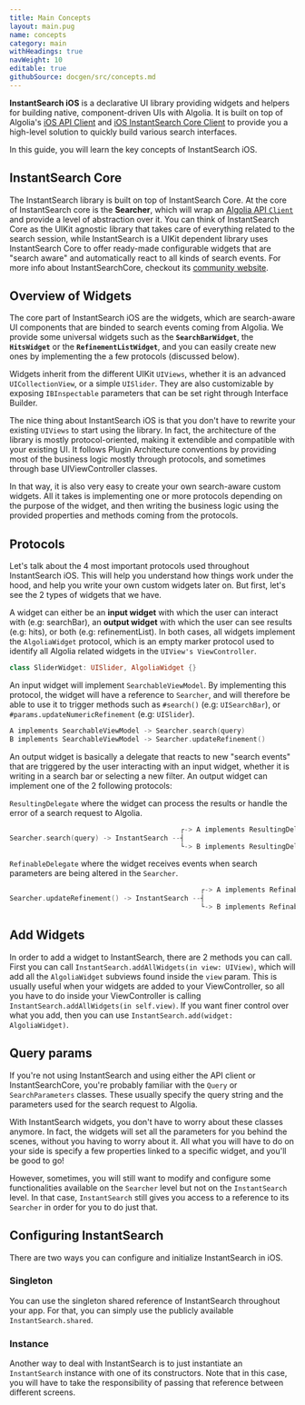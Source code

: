 ```yaml
---
title: Main Concepts
layout: main.pug
name: concepts
category: main
withHeadings: true
navWeight: 10
editable: true
githubSource: docgen/src/concepts.md
---
```


**InstantSearch iOS** is a declarative UI library providing widgets and helpers for building native, component-driven UIs with Algolia.
It is built on top of Algolia's [iOS API Client](https://github.com/algolia/algoliasearch-client-swift) and [iOS InstantSearch Core Client](https://github.com/algolia/instantsearch-core-swift) to provide you a high-level solution to quickly build various search interfaces.


In this guide, you will learn the key concepts of InstantSearch iOS.


## InstantSearch Core

The InstantSearch library is built on top of InstantSearch Core. At the core of InstantSearch core is the **Searcher**, which will wrap an [Algolia API `Client`](hhttps://github.com/algolia/algoliasearch-client-swift/blob/master/Source/Client.swift) and provide a level of abstraction over it. You can think of InstantSearch Core as the UIKit agnostic library that takes care of everything related to the search session, while InstantSearch is a UIKit dependent library uses InstantSearch Core to offer ready-made configurable widgets that are "search aware" and automatically react to all kinds of search events. For more info about InstantSearchCore, checkout its [community website](https://community.algolia.com/instantsearch-core-swift/).

## Overview of Widgets

The core part of InstantSearch iOS are the widgets, which are search-aware UI components that are binded to search events coming from Algolia. We provide some universal widgets such as the **`SearchBarWidget`**, the **`HitsWidget`** or the **`RefinementListWidget`**, and you can easily create new ones by implementing the a few protocols (discussed below).

Widgets inherit from the different UIKit `UIViews`, whether it is an advanced `UICollectionView`, or a simple `UISlider`. They are also customizable by exposing `IBInspectable` parameters that can be set right through Interface Builder.

The nice thing about InstantSearch iOS is that you don't have to rewrite your existing `UIViews` to start using the library. In fact, the architecture of the library is mostly protocol-oriented, making it extendible and compatible with your existing UI. It follows Plugin Architecture conventions by providing most of the business logic mostly through protocols, and sometimes through base UIViewController classes.

In that way, it is also very easy to create your own search-aware custom widgets. All it takes is implementing one or more protocols depending on the purpose of the widget, and then writing the business logic using the provided properties and methods coming from the protocols.

## Protocols

Let's talk about the 4 most important protocols used throughout InstantSearch iOS. This will help you understand how things work under the hood, and help you write your own custom widgets later on. But first, let's see the 2 types of widgets that we have.

A widget can either be an **input widget** with which the user can interact with (e.g: searchBar), an **output widget** with which the user can see results (e.g: hits), or both (e.g: refinementList). In both cases, all widgets implement the `AlgoliaWidget` protocol, which is an empty marker protocol used to identify all Algolia related widgets in the `UIView's ViewController`.

```swift
class SliderWidget: UISlider, AlgoliaWidget {}
```

An input widget will implement `SearchableViewModel`. By implementing this protocol, the widget will have a reference to `Searcher`, and will therefore be able to use it to trigger methods such as `#search()` (e.g: `UISearchBar`), or `#params.updateNumericRefinement` (e.g: `UISlider`).

```swift
A implements SearchableViewModel -> Searcher.search(query)
B implements SearchableViewModel -> Searcher.updateRefinement()
```

An output widget is basically a delegate that reacts to new "search events" that are triggered by the user interacting with an input widget, whether it is writing in a search bar or selecting a new filter. An output widget can implement one of the 2 following protocols: 

`ResultingDelegate` where the widget can process the results or handle the error of a search request to Algolia.

```swift
                                          ┌-> A implements ResultingDelegate
Searcher.search(query) -> InstantSearch --┤
                                          └-> B implements ResultingDelegate
```

`RefinableDelegate` where the widget receives events when search parameters are being altered in the `Searcher`.



```swift
                                               ┌-> A implements RefinableDelegate
Searcher.updateRefinement() -> InstantSearch --┤
                                               └-> B implements RefinableDelegate
```




## Add Widgets

In order to add a widget to InstantSearch, there are 2 methods you can call. First you can call `InstantSearch.addAllWidgets(in view: UIView)`, which will add all the `AlgoliaWidget` subviews found inside the `view` param. This is usually useful when your widgets are added to your ViewController, so all you have to do inside your ViewController is calling `InstantSearch.addAllWidgets(in self.view)`.
If you want finer control over what you add, then you can use `InstantSearch.add(widget: AlgoliaWidget)`.

## Query params

If you're not using InstantSearch and using either the API client or InstantSearchCore, you're probably familiar with the `Query` or `SearchParameters` classes. These usually specify the query string and the parameters used for the search request to Algolia. 

With InstantSearch widgets, you don't have to worry about these classes anymore. In fact, the widgets will set all the parameters for you behind the scenes, without you having to worry about it. All what you will have to do on your side is specify a few properties linked to a specific widget, and you'll be good to go!

However, sometimes, you will still want to modify and configure some functionalities available on the `Searcher` level but not on the `InstantSearch` level. In that case, `InstantSearch` still gives you access to a reference to its `Searcher` in order for you to do just that.

## Configuring InstantSearch

There are two ways you can configure and initialize InstantSearch in iOS.

### Singleton

You can use the singleton shared reference of InstantSearch throughout your app. For that, you can simply use the publicly available `InstantSearch.shared`.

### Instance 

Another way to deal with InstantSearch is to just instantiate an `InstantSearch` instance with one of its constructors. Note that in this case, you will have to take the responsibility of passing that reference between different screens.